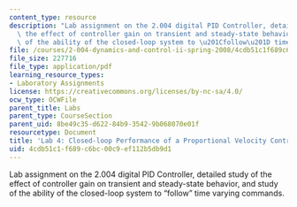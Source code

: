 ```yaml
---
content_type: resource
description: "Lab assignment on the 2.004 digital PID Controller, detailed study of\
  \ the effect of controller gain on transient and steady-state behavior, and study\
  \ of the ability of the closed-loop system to \u201Cfollow\u201D time varying commands."
file: /courses/2-004-dynamics-and-control-ii-spring-2008/4cdb51c1f689c6bc00c9ef112b5db9d1_lab4.pdf
file_size: 227716
file_type: application/pdf
learning_resource_types:
- Laboratory Assignments
license: https://creativecommons.org/licenses/by-nc-sa/4.0/
ocw_type: OCWFile
parent_title: Labs
parent_type: CourseSection
parent_uid: 8be49c35-d622-84b9-3542-9b068070e01f
resourcetype: Document
title: 'Lab 4: Closed-loop Performance of a Proportional Velocity Controller'
uid: 4cdb51c1-f689-c6bc-00c9-ef112b5db9d1
---
```

Lab assignment on the 2.004 digital PID Controller, detailed study of the effect of controller gain on transient and steady-state behavior, and study of the ability of the closed-loop system to “follow” time varying commands.
